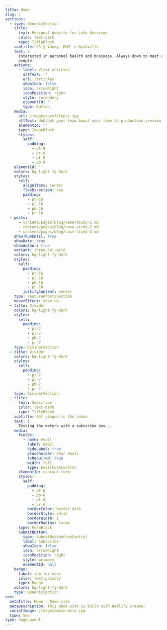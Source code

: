 ```yaml
---
title: Home
slug: /
sections:
  - type: GenericSection
    title:
      text: Personal Website for Luke Harvison
      color: text-dark
      type: TitleBlock
    subtitle: CS @ Vandy. BHM -> Nashville
    text: >
      Interested in personal health and business. Always down to meet cool
      people.
    actions:
      - label: Visit articles
        altText: ''
        url: /articles
        showIcon: false
        icon: arrowRight
        iconPosition: right
        style: secondary
        elementId: ''
        type: Button
    media:
      url: /images/profilepic.jpg
      altText: Unblock your team boost your time to production preview
      elementId: ''
      type: ImageBlock
      styles:
        self:
          padding:
            - pl-8
            - pr-8
            - pt-8
            - pb-8
    elementId: ''
    colors: bg-light-fg-dark
    styles:
      self:
        alignItems: center
        flexDirection: row
        padding:
          - pt-16
          - pl-16
          - pb-16
          - pr-16
  - posts:
      - content/pages/blog/case-study-1.md
      - content/pages/blog/case-study-2.md
      - content/pages/blog/case-study-3.md
    showThumbnail: true
    showDate: true
    showAuthor: true
    variant: three-col-grid
    colors: bg-light-fg-dark
    styles:
      self:
        padding:
          - pt-16
          - pl-16
          - pb-16
          - pr-16
        justifyContent: center
    type: FeaturedPostsSection
    hoverEffect: move-up
  - title: Divider
    colors: bg-light-fg-dark
    styles:
      self:
        padding:
          - pt-7
          - pl-7
          - pb-7
          - pr-7
    type: DividerSection
  - title: Divider
    colors: bg-light-fg-dark
    styles:
      self:
        padding:
          - pt-7
          - pl-7
          - pb-7
          - pr-7
    type: DividerSection
  - title:
      text: Subscribe
      color: text-dark
      type: TitleBlock
    subtitle: Get pinged in the inbox
    text: |
      Testing the waters with a subscribe box...
    media:
      fields:
        - name: email
          label: Email
          hideLabel: true
          placeholder: Your email
          isRequired: true
          width: full
          type: EmailFormControl
      elementId: contact-form
      styles:
        self:
          padding:
            - pt-6
            - pb-6
            - pl-6
            - pr-6
          borderColor: border-dark
          borderStyle: solid
          borderWidth: 1
          borderRadius: large
      type: FormBlock
      submitButton:
        type: SubmitButtonFormControl
        label: Subscribe
        showIcon: false
        icon: arrowRight
        iconPosition: right
        style: primary
        elementId: null
    badge:
      label: sub for more
      color: text-primary
      type: Badge
    colors: bg-light-fg-dark
    type: GenericSection
seo:
  metaTitle: Home - Demo site
  metaDescription: This demo site is built with Netlify Create.
  socialImage: /images/main-hero.jpg
  type: Seo
type: PageLayout
---
```

